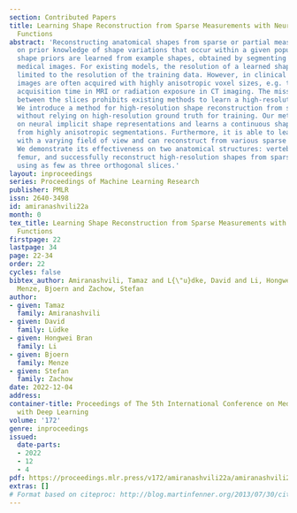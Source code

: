 ```yaml
---
section: Contributed Papers
title: Learning Shape Reconstruction from Sparse Measurements with Neural Implicit
  Functions
abstract: 'Reconstructing anatomical shapes from sparse or partial measurements relies
  on prior knowledge of shape variations that occur within a given population. Such
  shape priors are learned from example shapes, obtained by segmenting volumetric
  medical images. For existing models, the resolution of a learned shape prior is
  limited to the resolution of the training data. However, in clinical practice, volumetric
  images are often acquired with highly anisotropic voxel sizes, e.g. to reduce image
  acquisition time in MRI or radiation exposure in CT imaging. The missing shape information
  between the slices prohibits existing methods to learn a high-resolution shape prior.
  We introduce a method for high-resolution shape reconstruction from sparse measurements
  without relying on high-resolution ground truth for training. Our method is based
  on neural implicit shape representations and learns a continuous shape prior only
  from highly anisotropic segmentations. Furthermore, it is able to learn from shapes
  with a varying field of view and can reconstruct from various sparse input configurations.
  We demonstrate its effectiveness on two anatomical structures: vertebra and distal
  femur, and successfully reconstruct high-resolution shapes from sparse segmentations,
  using as few as three orthogonal slices.'
layout: inproceedings
series: Proceedings of Machine Learning Research
publisher: PMLR
issn: 2640-3498
id: amiranashvili22a
month: 0
tex_title: Learning Shape Reconstruction from Sparse Measurements with Neural Implicit
  Functions
firstpage: 22
lastpage: 34
page: 22-34
order: 22
cycles: false
bibtex_author: Amiranashvili, Tamaz and L{\"u}dke, David and Li, Hongwei Bran and
  Menze, Bjoern and Zachow, Stefan
author:
- given: Tamaz
  family: Amiranashvili
- given: David
  family: Lüdke
- given: Hongwei Bran
  family: Li
- given: Bjoern
  family: Menze
- given: Stefan
  family: Zachow
date: 2022-12-04
address:
container-title: Proceedings of The 5th International Conference on Medical Imaging
  with Deep Learning
volume: '172'
genre: inproceedings
issued:
  date-parts:
  - 2022
  - 12
  - 4
pdf: https://proceedings.mlr.press/v172/amiranashvili22a/amiranashvili22a.pdf
extras: []
# Format based on citeproc: http://blog.martinfenner.org/2013/07/30/citeproc-yaml-for-bibliographies/
---
```

